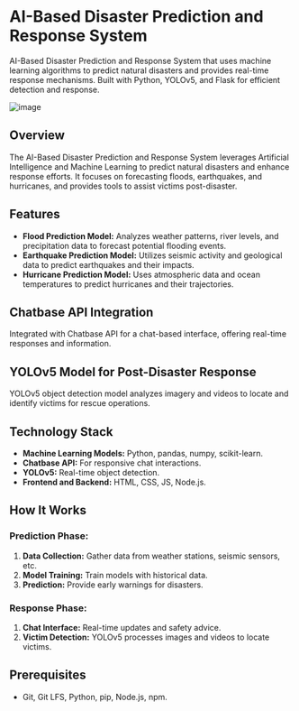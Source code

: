 # AI-Based Disaster Prediction and Response System
AI-Based Disaster Prediction and Response System that uses machine learning algorithms to predict natural disasters and provides real-time response mechanisms. Built with Python, YOLOv5, and Flask for efficient detection and response.

![image](https://github.com/user-attachments/assets/23a3bc7a-fc18-4cfa-b570-344a286f169d)

## Overview
The AI-Based Disaster Prediction and Response System leverages Artificial Intelligence and Machine Learning to predict natural disasters and enhance response efforts. It focuses on forecasting floods, earthquakes, and hurricanes, and provides tools to assist victims post-disaster.

## Features
- **Flood Prediction Model:** Analyzes weather patterns, river levels, and precipitation data to forecast potential flooding events.
- **Earthquake Prediction Model:** Utilizes seismic activity and geological data to predict earthquakes and their impacts.
- **Hurricane Prediction Model:** Uses atmospheric data and ocean temperatures to predict hurricanes and their trajectories.

## Chatbase API Integration
Integrated with Chatbase API for a chat-based interface, offering real-time responses and information.

## YOLOv5 Model for Post-Disaster Response
YOLOv5 object detection model analyzes imagery and videos to locate and identify victims for rescue operations.

## Technology Stack
- **Machine Learning Models:** Python, pandas, numpy, scikit-learn.
- **Chatbase API:** For responsive chat interactions.
- **YOLOv5:** Real-time object detection.
- **Frontend and Backend:** HTML, CSS, JS, Node.js.

## How It Works
### Prediction Phase:
1. **Data Collection:** Gather data from weather stations, seismic sensors, etc.
2. **Model Training:** Train models with historical data.
3. **Prediction:** Provide early warnings for disasters.

### Response Phase:
1. **Chat Interface:** Real-time updates and safety advice.
2. **Victim Detection:** YOLOv5 processes images and videos to locate victims.

## Prerequisites
- Git, Git LFS, Python, pip, Node.js, npm.

